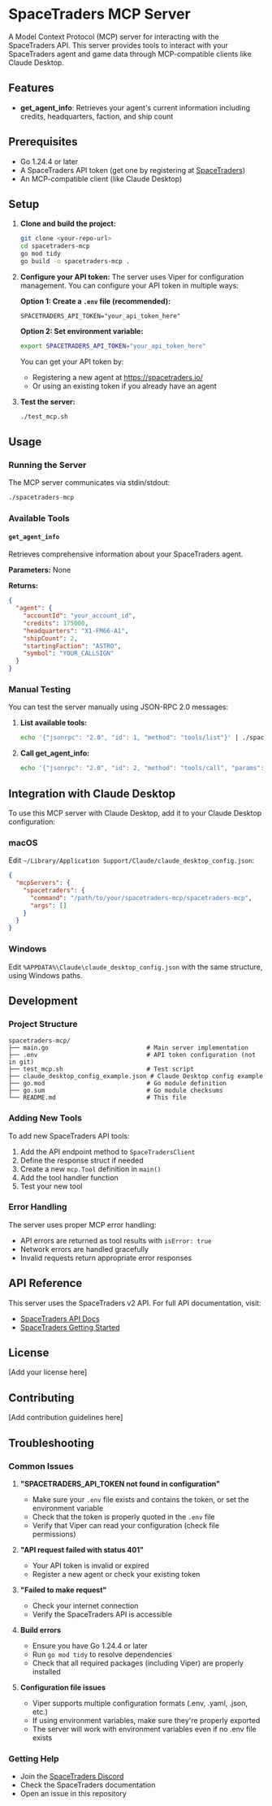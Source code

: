 # SpaceTraders MCP Server

A Model Context Protocol (MCP) server for interacting with the SpaceTraders API. This server provides tools to interact with your SpaceTraders agent and game data through MCP-compatible clients like Claude Desktop.

## Features

- **get_agent_info**: Retrieves your agent's current information including credits, headquarters, faction, and ship count

## Prerequisites

- Go 1.24.4 or later
- A SpaceTraders API token (get one by registering at [SpaceTraders](https://spacetraders.io/))
- An MCP-compatible client (like Claude Desktop)

## Setup

1. **Clone and build the project:**
   ```bash
   git clone <your-repo-url>
   cd spacetraders-mcp
   go mod tidy
   go build -o spacetraders-mcp .
   ```

2. **Configure your API token:**
   The server uses Viper for configuration management. You can configure your API token in multiple ways:
   
   **Option 1: Create a `.env` file (recommended):**
   ```
   SPACETRADERS_API_TOKEN="your_api_token_here"
   ```
   
   **Option 2: Set environment variable:**
   ```bash
   export SPACETRADERS_API_TOKEN="your_api_token_here"
   ```

   You can get your API token by:
   - Registering a new agent at https://spacetraders.io/
   - Or using an existing token if you already have an agent

3. **Test the server:**
   ```bash
   ./test_mcp.sh
   ```

## Usage

### Running the Server

The MCP server communicates via stdin/stdout:

```bash
./spacetraders-mcp
```

### Available Tools

#### `get_agent_info`

Retrieves comprehensive information about your SpaceTraders agent.

**Parameters:** None

**Returns:**
```json
{
  "agent": {
    "accountId": "your_account_id",
    "credits": 175000,
    "headquarters": "X1-FM66-A1",
    "shipCount": 2,
    "startingFaction": "ASTRO",
    "symbol": "YOUR_CALLSIGN"
  }
}
```

### Manual Testing

You can test the server manually using JSON-RPC 2.0 messages:

1. **List available tools:**
   ```bash
   echo '{"jsonrpc": "2.0", "id": 1, "method": "tools/list"}' | ./spacetraders-mcp
   ```

2. **Call get_agent_info:**
   ```bash
   echo '{"jsonrpc": "2.0", "id": 2, "method": "tools/call", "params": {"name": "get_agent_info", "arguments": {}}}' | ./spacetraders-mcp
   ```

## Integration with Claude Desktop

To use this MCP server with Claude Desktop, add it to your Claude Desktop configuration:

### macOS
Edit `~/Library/Application Support/Claude/claude_desktop_config.json`:

```json
{
  "mcpServers": {
    "spacetraders": {
      "command": "/path/to/your/spacetraders-mcp/spacetraders-mcp",
      "args": []
    }
  }
}
```

### Windows
Edit `%APPDATA%\Claude\claude_desktop_config.json` with the same structure, using Windows paths.

## Development

### Project Structure

```
spacetraders-mcp/
├── main.go                           # Main server implementation
├── .env                              # API token configuration (not in git)
├── test_mcp.sh                       # Test script
├── claude_desktop_config_example.json # Claude Desktop config example
├── go.mod                            # Go module definition
├── go.sum                            # Go module checksums
└── README.md                         # This file
```

### Adding New Tools

To add new SpaceTraders API tools:

1. Add the API endpoint method to `SpaceTradersClient`
2. Define the response struct if needed
3. Create a new `mcp.Tool` definition in `main()`
4. Add the tool handler function
5. Test your new tool

### Error Handling

The server uses proper MCP error handling:
- API errors are returned as tool results with `isError: true`
- Network errors are handled gracefully
- Invalid requests return appropriate error responses

## API Reference

This server uses the SpaceTraders v2 API. For full API documentation, visit:
- [SpaceTraders API Docs](https://spacetraders.stoplight.io/docs/spacetraders)
- [SpaceTraders Getting Started](https://docs.spacetraders.io/)

## License

[Add your license here]

## Contributing

[Add contribution guidelines here]

## Troubleshooting

### Common Issues

1. **"SPACETRADERS_API_TOKEN not found in configuration"**
   - Make sure your `.env` file exists and contains the token, or set the environment variable
   - Check that the token is properly quoted in the `.env` file
   - Verify that Viper can read your configuration (check file permissions)

2. **"API request failed with status 401"**
   - Your API token is invalid or expired
   - Register a new agent or check your existing token

3. **"Failed to make request"**
   - Check your internet connection
   - Verify the SpaceTraders API is accessible

4. **Build errors**
   - Ensure you have Go 1.24.4 or later
   - Run `go mod tidy` to resolve dependencies
   - Check that all required packages (including Viper) are properly installed

5. **Configuration file issues**
   - Viper supports multiple configuration formats (.env, .yaml, .json, etc.)
   - If using environment variables, make sure they're properly exported
   - The server will work with environment variables even if no .env file exists

### Getting Help

- Join the [SpaceTraders Discord](https://discord.gg/UpEfRRjsCT)
- Check the SpaceTraders documentation
- Open an issue in this repository